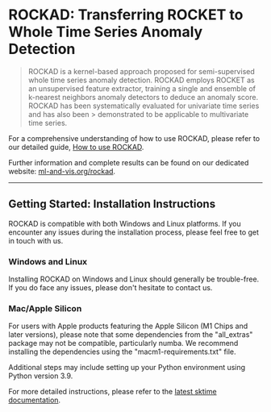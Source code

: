 # ROCKAD: Transferring ROCKET to Whole Time Series Anomaly Detection

> ROCKAD is a kernel-based approach proposed for semi-supervised whole time series anomaly detection. ROCKAD employs ROCKET as an unsupervised feature extractor, training a
> single and ensemble of k-nearest neighbors anomaly detectors to deduce an anomaly score. ROCKAD has been systematically evaluated for univariate time series and has also been > demonstrated to be applicable to multivariate time series.


For a comprehensive understanding of how to use ROCKAD, please refer to our detailed guide, [How to use ROCKAD](./docs/How_to_use_ROCKAD.ipynb).

Further information and complete results can be found on our dedicated website: [ml-and-vis.org/rockad](https://ml-and-vis.org/rockad).

---

## Getting Started: Installation Instructions 

ROCKAD is compatible with both Windows and Linux platforms. If you encounter any issues during the installation process, please feel free to get in touch with us. 

### Windows and Linux 

Installing ROCKAD on Windows and Linux should generally be trouble-free. If you do face any issues, please don't hesitate to contact us. 

### Mac/Apple Silicon

For users with Apple products featuring the Apple Silicon (M1 Chips and later versions), please note that some dependencies from the "all_extras" package may not be compatible, particularly numba. We recommend installing the dependencies using the "macm1-requirements.txt" file.

Additional steps may include setting up your Python environment using Python version 3.9.

For more detailed instructions, please refer to the [latest sktime documentation](https://www.sktime.net/en/latest/installation.html).
